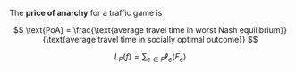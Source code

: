 The **price of anarchy** for a traffic game is

$$
\text{PoA} = \frac{\text{average travel time in worst Nash equilibrium}}{\text{average travel time in socially optimal outcome}}
$$

$$
L_P(f) = \sum_{e \in P}\ell_e(F_e)
$$